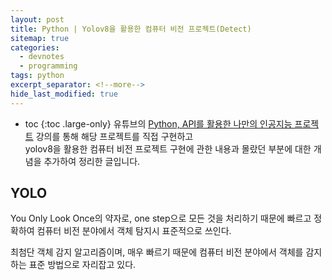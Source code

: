 ```yaml
---
layout: post
title: Python | Yolov8을 활용한 컴퓨터 비전 프로젝트(Detect)
sitemap: true
categories:
  - devnotes
  - programming 
tags: python
excerpt_separator: <!--more-->
hide_last_modified: true
---
```

* toc
{:toc .large-only}
유튜브의 [Python, API를 활용한 나만의 인공지능 프로젝트](https://www.youtube.com/watch?v=7ayhcfiql54) 강의를 통해 해당 프로젝트를 직접 구현하고<br> yolov8을 활용한 컴퓨터 비전 프로젝트 구현에 관한 내용과 몰랐던 부분에 대한 개념을 추가하여 정리한 글입니다.

<!--more-->

## YOLO

You Only Look Once의 약자로, one step으로 모든 것을 처리하기 때문에 빠르고 정확하여 컴퓨터 비전 분야에서 객체 탐지시 표준적으로 쓰인다. 

최첨단 객체 감지 알고리즘이며, 매우 빠르기 때문에 컴퓨터 비전 분야에서 객체를 감지하는 표준 방법으로 자리잡고 있다.
